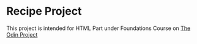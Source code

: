 # Recipe Project
This project is intended for HTML Part under Foundations Course on [The Odin Project](https://www.theodinproject.com/)